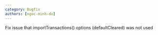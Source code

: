 ```yaml
---
category: Bugfix
authors: [ngoc-minh-do]
---
```


Fix issue that importTransactions() options (defaultCleared) was not used
